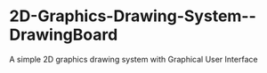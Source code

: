# 2D-Graphics-Drawing-System--DrawingBoard
A simple 2D graphics drawing system with Graphical User Interface
